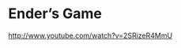 <!--
title : Ender’s Game
author : Roman Ožana <ozana@omdesign.cz>
date : 10.5.2013 16:40:40
-->

# Ender’s Game

http://www.youtube.com/watch?v=2SRizeR4MmU